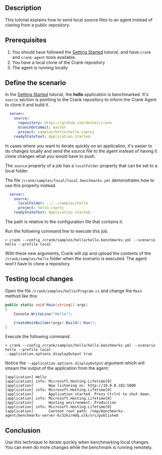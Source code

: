 ## Description

This tutorial explains how to send local source files to an agent instead of cloning from a public repository.

## Prerequisites

1. You should have followed the [Getting Started](getting_started) tutorial, and have `crank` and `crank-agent` tools available.
2. You have a local clone of the Crank repository
3. The agent is running locally

## Define the scenario

In the [Getting Started](getting_started.md) tutorial, the **hello** application is benchmarked. It's `source` section is pointing to the Crank repository to inform the Crank Agent to clone it and build it.

```yml
  server:
    source:
      repository: https://github.com/dotnet/crank
      branchOrCommit: master
      project: samples/hello/hello.csproj
    readyStateText: Application started.
```

In cases where you want to iterate quickly on an application, it's easier to do changes locally and send the source file to the agent instead of having it clone changes what you would have to push.

The `source` property of a job has a `localFolder` property that can be set to a local folder. 

The file `/crank/samples/local/local.benchmarks.yml` demonstrates how to use this property instead.

```yml
  server:
    source:
      localFolder: ../../samples/hello
      project: hello.csproj
    readyStateText: Application started.
```

The path is relative to the configuration file that contains it.

Run the following command line to execute this job.

```
> crank --config /crank/samples/hello/hello.benchmarks.yml --scenario hello --profile local
```

With these new arguments, Crank will zip and upload the contents of the `/crank/samples/hello` folder when the scenario is executed. The agent won't have to clone a repository.

## Testing local changes

Open the file `/crank/samples/hello/Program.cs` and change the `Main` method like this:

```c#
public static void Main(string[] args)
{
    Console.WriteLine("Hello");

    CreateHostBuilder(args).Build().Run();
}
```

Execute the following command:

```
> crank --config /crank/samples/hello/hello.benchmarks.yml --scenario hello --profile local
--application.options.displayOutput true
```

Notice the `--application.options.displayOutput` argument which will stream the output of the application from the agent:

```
[application] Hello
[application] info: Microsoft.Hosting.Lifetime[0]
[application]       Now listening on: http://10.0.0.102:5000
[application] info: Microsoft.Hosting.Lifetime[0]
[application]       Application started. Press Ctrl+C to shut down.
[application] info: Microsoft.Hosting.Lifetime[0]
[application]       Hosting environment: Production
[application] info: Microsoft.Hosting.Lifetime[0]
[application]       Content root path: /tmp/benchmarks-agent/benchmarks-server-6/32kirmdq.ulk/src/published
```

## Conclusion

Use this technique to iterate quickly when benchmarking local changes. You can even do more changes while the benchmark is running remotely.